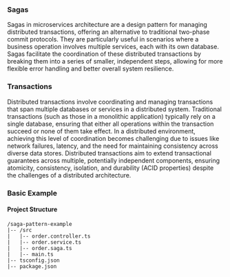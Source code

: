 ### Sagas

Sagas in microservices architecture are a design pattern for managing distributed transactions, offering an alternative to traditional two-phase commit protocols. They are particularly useful in scenarios where a business operation involves multiple services, each with its own database. Sagas facilitate the coordination of these distributed transactions by breaking them into a series of smaller, independent steps, allowing for more flexible error handling and better overall system resilience.

### Transactions

Distributed transactions involve coordinating and managing transactions that span multiple databases or services in a distributed system. Traditional transactions (such as those in a monolithic application) typically rely on a single database, ensuring that either all operations within the transaction succeed or none of them take effect. In a distributed environment, achieving this level of coordination becomes challenging due to issues like network failures, latency, and the need for maintaining consistency across diverse data stores. Distributed transactions aim to extend transactional guarantees across multiple, potentially independent components, ensuring atomicity, consistency, isolation, and durability (ACID properties) despite the challenges of a distributed architecture.

### Basic Example

#### Project Structure

```
/saga-pattern-example
|-- /src
|   |-- order.controller.ts
|   |-- order.service.ts
|   |-- order.saga.ts
|   |-- main.ts
|-- tsconfig.json
|-- package.json

```
